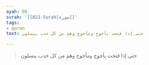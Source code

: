 ```yaml
---
ayah: 96
surah: '[[021-Surah|سورة]]'
tags:
- quran
text: حتى إذا فتحت يأجوج ومأجوج وهم من كل حدب ينسلون

---
```

> حتى إذا فتحت يأجوج ومأجوج وهم من كل حدب ينسلون
